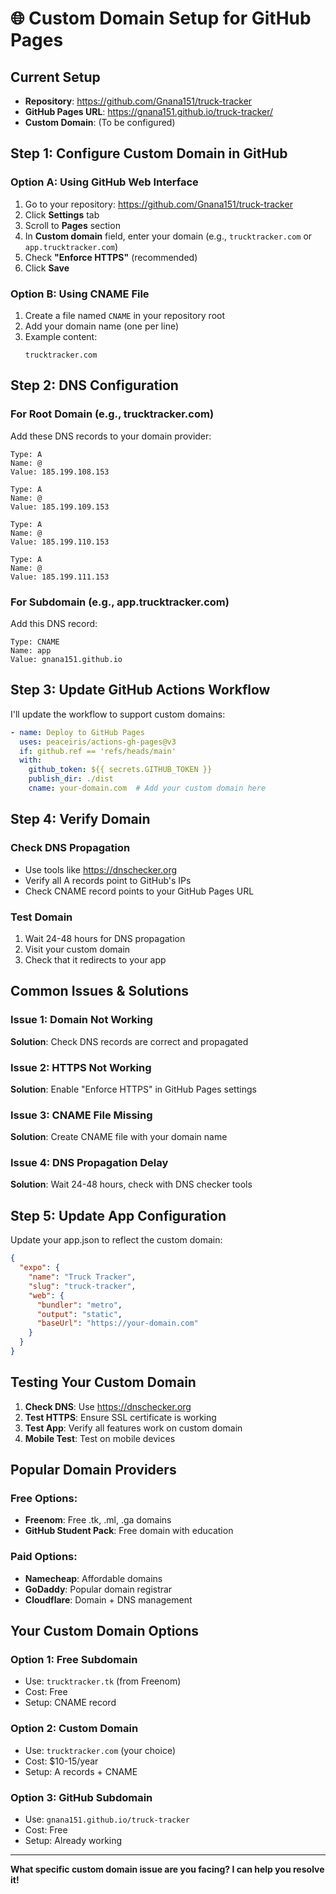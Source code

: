 # 🌐 Custom Domain Setup for GitHub Pages

## Current Setup
- **Repository**: https://github.com/Gnana151/truck-tracker
- **GitHub Pages URL**: https://gnana151.github.io/truck-tracker/
- **Custom Domain**: (To be configured)

## Step 1: Configure Custom Domain in GitHub

### Option A: Using GitHub Web Interface
1. Go to your repository: https://github.com/Gnana151/truck-tracker
2. Click **Settings** tab
3. Scroll to **Pages** section
4. In **Custom domain** field, enter your domain (e.g., `trucktracker.com` or `app.trucktracker.com`)
5. Check **"Enforce HTTPS"** (recommended)
6. Click **Save**

### Option B: Using CNAME File
1. Create a file named `CNAME` in your repository root
2. Add your domain name (one per line)
3. Example content:
   ```
   trucktracker.com
   ```

## Step 2: DNS Configuration

### For Root Domain (e.g., trucktracker.com)
Add these DNS records to your domain provider:

```
Type: A
Name: @
Value: 185.199.108.153

Type: A  
Name: @
Value: 185.199.109.153

Type: A
Name: @
Value: 185.199.110.153

Type: A
Name: @
Value: 185.199.111.153
```

### For Subdomain (e.g., app.trucktracker.com)
Add this DNS record:

```
Type: CNAME
Name: app
Value: gnana151.github.io
```

## Step 3: Update GitHub Actions Workflow

I'll update the workflow to support custom domains:

```yaml
- name: Deploy to GitHub Pages
  uses: peaceiris/actions-gh-pages@v3
  if: github.ref == 'refs/heads/main'
  with:
    github_token: ${{ secrets.GITHUB_TOKEN }}
    publish_dir: ./dist
    cname: your-domain.com  # Add your custom domain here
```

## Step 4: Verify Domain

### Check DNS Propagation
- Use tools like https://dnschecker.org
- Verify all A records point to GitHub's IPs
- Check CNAME record points to your GitHub Pages URL

### Test Domain
1. Wait 24-48 hours for DNS propagation
2. Visit your custom domain
3. Check that it redirects to your app

## Common Issues & Solutions

### Issue 1: Domain Not Working
**Solution**: Check DNS records are correct and propagated

### Issue 2: HTTPS Not Working
**Solution**: Enable "Enforce HTTPS" in GitHub Pages settings

### Issue 3: CNAME File Missing
**Solution**: Create CNAME file with your domain name

### Issue 4: DNS Propagation Delay
**Solution**: Wait 24-48 hours, check with DNS checker tools

## Step 5: Update App Configuration

Update your app.json to reflect the custom domain:

```json
{
  "expo": {
    "name": "Truck Tracker",
    "slug": "truck-tracker",
    "web": {
      "bundler": "metro",
      "output": "static",
      "baseUrl": "https://your-domain.com"
    }
  }
}
```

## Testing Your Custom Domain

1. **Check DNS**: Use https://dnschecker.org
2. **Test HTTPS**: Ensure SSL certificate is working
3. **Test App**: Verify all features work on custom domain
4. **Mobile Test**: Test on mobile devices

## Popular Domain Providers

### Free Options:
- **Freenom**: Free .tk, .ml, .ga domains
- **GitHub Student Pack**: Free domain with education

### Paid Options:
- **Namecheap**: Affordable domains
- **GoDaddy**: Popular domain registrar
- **Cloudflare**: Domain + DNS management

## Your Custom Domain Options

### Option 1: Free Subdomain
- Use: `trucktracker.tk` (from Freenom)
- Cost: Free
- Setup: CNAME record

### Option 2: Custom Domain
- Use: `trucktracker.com` (your choice)
- Cost: $10-15/year
- Setup: A records + CNAME

### Option 3: GitHub Subdomain
- Use: `gnana151.github.io/truck-tracker`
- Cost: Free
- Setup: Already working

---

**What specific custom domain issue are you facing? I can help you resolve it!**
